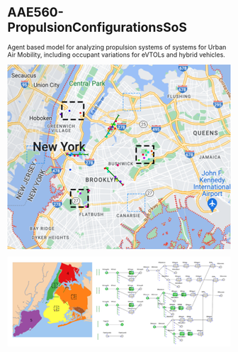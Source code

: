 # AAE560-PropulsionConfigurationsSoS
Agent based model for analyzing propulsion systems of systems for Urban Air Mobility, including occupant variations for eVTOLs and hybrid vehicles.

![](model.png)

![](controls.png)
